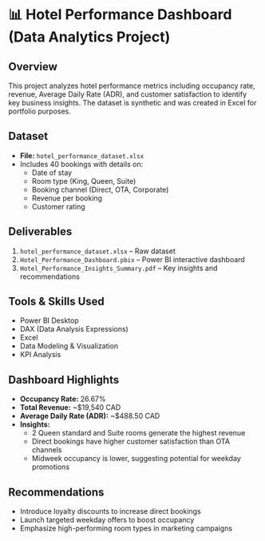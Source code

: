 # 📊 Hotel Performance Dashboard (Data Analytics Project)

## Overview
This project analyzes hotel performance metrics including occupancy rate, revenue, Average Daily Rate (ADR), and customer satisfaction to identify key business insights. The dataset is synthetic and was created in Excel for portfolio purposes.

## Dataset
- **File:** `hotel_performance_dataset.xlsx`
- Includes 40 bookings with details on:
  - Date of stay
  - Room type (King, Queen, Suite)
  - Booking channel (Direct, OTA, Corporate)
  - Revenue per booking
  - Customer rating

## Deliverables
1. `hotel_performance_dataset.xlsx` – Raw dataset  
2. `Hotel_Performance_Dashboard.pbix` – Power BI interactive dashboard  
3. `Hotel_Performance_Insights_Summary.pdf` – Key insights and recommendations

## Tools & Skills Used
- Power BI Desktop  
- DAX (Data Analysis Expressions)  
- Excel  
- Data Modeling & Visualization  
- KPI Analysis  

## Dashboard Highlights
- **Occupancy Rate:** 26.67%  
- **Total Revenue:** ~$19,540 CAD  
- **Average Daily Rate (ADR):** ~$488.50 CAD  
- **Insights:**
  - 2 Queen standard and Suite rooms generate the highest revenue  
  - Direct bookings have higher customer satisfaction than OTA channels  
  - Midweek occupancy is lower, suggesting potential for weekday promotions

## Recommendations
- Introduce loyalty discounts to increase direct bookings  
- Launch targeted weekday offers to boost occupancy  
- Emphasize high-performing room types in marketing campaigns

